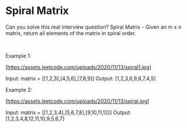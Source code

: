 # Spiral Matrix

Can you solve this real interview question? Spiral Matrix - Given an m x n matrix, return all elements of the matrix in spiral order.

 

Example 1:

[https://assets.leetcode.com/uploads/2020/11/13/spiral1.jpg]


Input: matrix = [[1,2,3],[4,5,6],[7,8,9]]
Output: [1,2,3,6,9,8,7,4,5]


Example 2:

[https://assets.leetcode.com/uploads/2020/11/13/spiral.jpg]


Input: matrix = [[1,2,3,4],[5,6,7,8],[9,10,11,12]]
Output: [1,2,3,4,8,12,11,10,9,5,6,7]